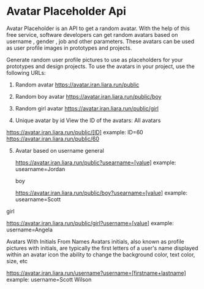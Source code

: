# Avatar Placeholder Api

Avatar Placeholder is an API to get a random avatar. With the help of this free service, software developers can get random avatars based on username , gender , job and other parameters. These avatars can be used as user profile images in prototypes and projects.

Generate random user profile pictures to use as placeholders for your prototypes and design projects. To use the avatars in your project, use the following URLs:

1. Random avatar
   https://avatar.iran.liara.run/public

2. Random boy avatar
   https://avatar.iran.liara.run/public/boy

3. Random girl avatar
   https://avatar.iran.liara.run/public/girl

4. Unique avatar by id
   View the ID of the avatars: All avatars

https://avatar.iran.liara.run/public/[ID]
example: ID=60
https://avatar.iran.liara.run/public/60

5. Avatar based on username
   general

   https://avatar.iran.liara.run/public?usearname=[value]
   example: usearname=Jordan

   boy

   https://avatar.iran.liara.run/public/boy?usearname=[value]
   example: usearname=Scott

girl

https://avatar.iran.liara.run/public/girl?username=[value]
example: username=Angela

Avatars With Initials From Names
Avatars initials, also known as profile pictures with initials, are typically the first letters of a user's name displayed within an avatar icon the ability to change the background color, text color, size, etc

https://avatar.iran.liara.run/username?username=[firstname+lastname]
example: username=Scott Wilson
